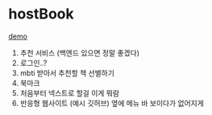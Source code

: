 # hostBook

[demo](https://pvvng.github.io/hostBook/)

1. 추천 서비스 (백엔드 있으면 정말 좋겠다)
2. 로그인..?
3. mbti 받아서 추천할 책 선별하기
4. 북마크
5. 처음부터 넥스트로 할걸 이게 뭐람
6. 반응형 웹사이트 (예시 깃허브) 옆에 메뉴 바 보이다가 없어지게

